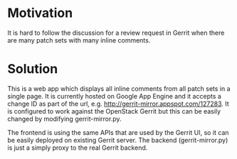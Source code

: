 Motivation
==========
It is hard to follow the discussion for a review request in Gerrit when there are many patch sets with many inline comments.

Solution
========
This is a web app which displays all inline comments from all patch sets in a single page. It is currently hosted on Google App Engine and it accepts a change ID as part of the url, e.g. http://gerrit-mirror.appspot.com/127283. It is configured to work against the OpenStack Gerrit but this can be easily changed by modifying gerrit-mirror.py.

The frontend is using the same APIs that are used by the Gerrit UI, so it can be easily deployed on existing Gerrit server. The backend (gerrit-mirror.py) is just a simply proxy to the real Gerrit backend.
